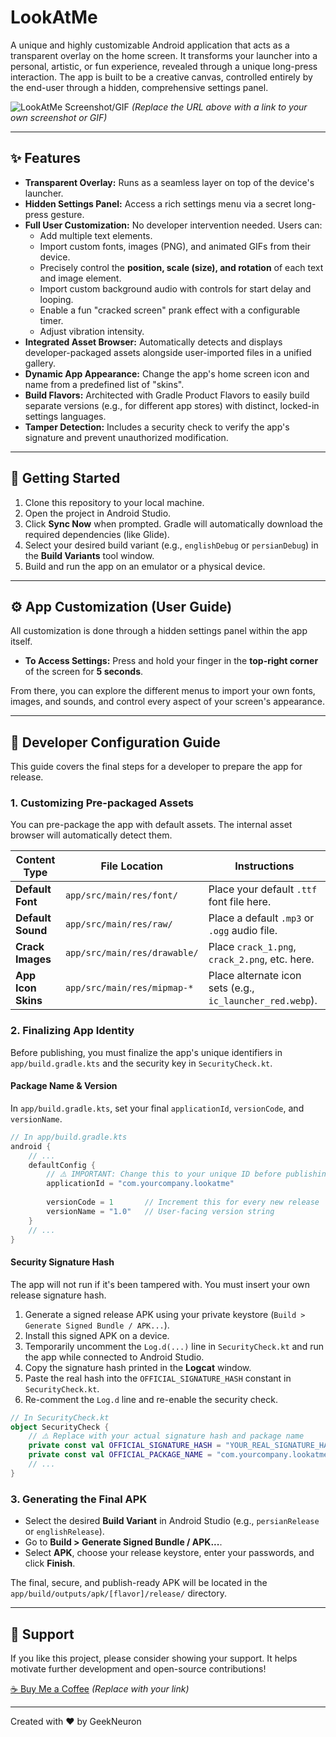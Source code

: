 # LookAtMe

A unique and highly customizable Android application that acts as a transparent overlay on the home screen. It transforms your launcher into a personal, artistic, or fun experience, revealed through a unique long-press interaction. The app is built to be a creative canvas, controlled entirely by the end-user through a hidden, comprehensive settings panel.

![LookAtMe Screenshot/GIF](https://via.placeholder.com/800x450.png?text=Add+Your+Screenshot+or+GIF+Here)
*(Replace the URL above with a link to your own screenshot or GIF)*

---

## ✨ Features

-   **Transparent Overlay:** Runs as a seamless layer on top of the device's launcher.
-   **Hidden Settings Panel:** Access a rich settings menu via a secret long-press gesture.
-   **Full User Customization:** No developer intervention needed. Users can:
    -   Add multiple text elements.
    -   Import custom fonts, images (PNG), and animated GIFs from their device.
    -   Precisely control the **position, scale (size), and rotation** of each text and image element.
    -   Import custom background audio with controls for start delay and looping.
    -   Enable a fun "cracked screen" prank effect with a configurable timer.
    -   Adjust vibration intensity.
-   **Integrated Asset Browser:** Automatically detects and displays developer-packaged assets alongside user-imported files in a unified gallery.
-   **Dynamic App Appearance:** Change the app's home screen icon and name from a predefined list of "skins".
-   **Build Flavors:** Architected with Gradle Product Flavors to easily build separate versions (e.g., for different app stores) with distinct, locked-in settings languages.
-   **Tamper Detection:** Includes a security check to verify the app's signature and prevent unauthorized modification.

---

## 🚀 Getting Started

1.  Clone this repository to your local machine.
2.  Open the project in Android Studio.
3.  Click **Sync Now** when prompted. Gradle will automatically download the required dependencies (like Glide).
4.  Select your desired build variant (e.g., `englishDebug` or `persianDebug`) in the **Build Variants** tool window.
5.  Build and run the app on an emulator or a physical device.

---

## ⚙️ App Customization (User Guide)

All customization is done through a hidden settings panel within the app itself.

-   **To Access Settings:** Press and hold your finger in the **top-right corner** of the screen for **5 seconds**.

From there, you can explore the different menus to import your own fonts, images, and sounds, and control every aspect of your screen's appearance.

---

## 🔧 Developer Configuration Guide

This guide covers the final steps for a developer to prepare the app for release.

### 1. Customizing Pre-packaged Assets

You can pre-package the app with default assets. The internal asset browser will automatically detect them.

| Content Type       | File Location                | Instructions                                 |
| ------------------ | ---------------------------- | -------------------------------------------- |
| **Default Font** | `app/src/main/res/font/`     | Place your default `.ttf` font file here.    |
| **Default Sound** | `app/src/main/res/raw/`      | Place a default `.mp3` or `.ogg` audio file. |
| **Crack Images** | `app/src/main/res/drawable/` | Place `crack_1.png`, `crack_2.png`, etc. here. |
| **App Icon Skins** | `app/src/main/res/mipmap-*`  | Place alternate icon sets (e.g., `ic_launcher_red.webp`). |

### 2. Finalizing App Identity

Before publishing, you must finalize the app's unique identifiers in `app/build.gradle.kts` and the security key in `SecurityCheck.kt`.

#### **Package Name & Version**

In `app/build.gradle.kts`, set your final `applicationId`, `versionCode`, and `versionName`.

```kotlin
// In app/build.gradle.kts
android {
    // ...
    defaultConfig {
        // ⚠️ IMPORTANT: Change this to your unique ID before publishing!
        applicationId = "com.yourcompany.lookatme"
        
        versionCode = 1       // Increment this for every new release
        versionName = "1.0"   // User-facing version string
    }
    // ...
}
```

#### **Security Signature Hash**

The app will not run if it's been tampered with. You must insert your own release signature hash.

1.  Generate a signed release APK using your private keystore (`Build > Generate Signed Bundle / APK...`).
2.  Install this signed APK on a device.
3.  Temporarily uncomment the `Log.d(...)` line in `SecurityCheck.kt` and run the app while connected to Android Studio.
4.  Copy the signature hash printed in the **Logcat** window.
5.  Paste the real hash into the `OFFICIAL_SIGNATURE_HASH` constant in `SecurityCheck.kt`.
6.  Re-comment the `Log.d` line and re-enable the security check.

```kotlin
// In SecurityCheck.kt
object SecurityCheck {
    // ⚠️ Replace with your actual signature hash and package name
    private const val OFFICIAL_SIGNATURE_HASH = "YOUR_REAL_SIGNATURE_HASH_FROM_LOGCAT"
    private const val OFFICIAL_PACKAGE_NAME = "com.yourcompany.lookatme"
    // ...
}
```

### 3. Generating the Final APK

-   Select the desired **Build Variant** in Android Studio (e.g., `persianRelease` or `englishRelease`).
-   Go to **Build > Generate Signed Bundle / APK...**.
-   Select **APK**, choose your release keystore, enter your passwords, and click **Finish**.

The final, secure, and publish-ready APK will be located in the `app/build/outputs/apk/[flavor]/release/` directory.

---

## 🤝 Support

If you like this project, please consider showing your support. It helps motivate further development and open-source contributions!

[☕ Buy Me a Coffee](https://www.buymeacoffee.com/your_username) *(Replace with your link)*

---

Created with ❤️ by GeekNeuron
